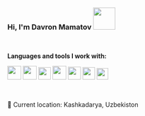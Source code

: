 ### Hi, I'm Davron Mamatov <img src="https://media.giphy.com/media/hvRJCLFzcasrR4ia7z/giphy.gif" width="50px"/>
<br/>
<p><b>Languages and tools I work with:</b></p>

<code><img src="https://www.freeiconspng.com/thumbs/html5-icon/html5-icon-4.png" width="31px"/></code>
<code><img src="https://icon-library.com/images/css-icon-png/css-icon-png-8.jpg" width="31px"/></code>
<code><img src="https://iconape.com/wp-content/png_logo_vector/node-sass.png" width="28px"/></code>
<code><img src="https://upload.wikimedia.org/wikipedia/commons/thumb/b/b2/Bootstrap_logo.svg/512px-Bootstrap_logo.svg.png" width="31px"/></code>
<code><img src="https://preview.redd.it/oxtub3jii6281.png?width=416&format=png&auto=webp&s=85b9b173f2cbcdc99c96d37dd85dda54cabe6e39" width="29px"/></code>
<code><img src="https://encrypted-tbn0.gstatic.com/images?q=tbn:ANd9GcQbmowB0esZSSjdbRaFA6mjWpRlg1EWb509VRm0wIBTgSfTU7X765Dri42gIp5X0zod8fs&usqp=CAU" width="28px"/></code>
<code><img src="https://repository-images.githubusercontent.com/347723622/92065800-865a-11eb-9626-dff3cb7fef55" width="26px"/></code>


<br/>

🚏 Current location: Kashkadarya, Uzbekiston 
